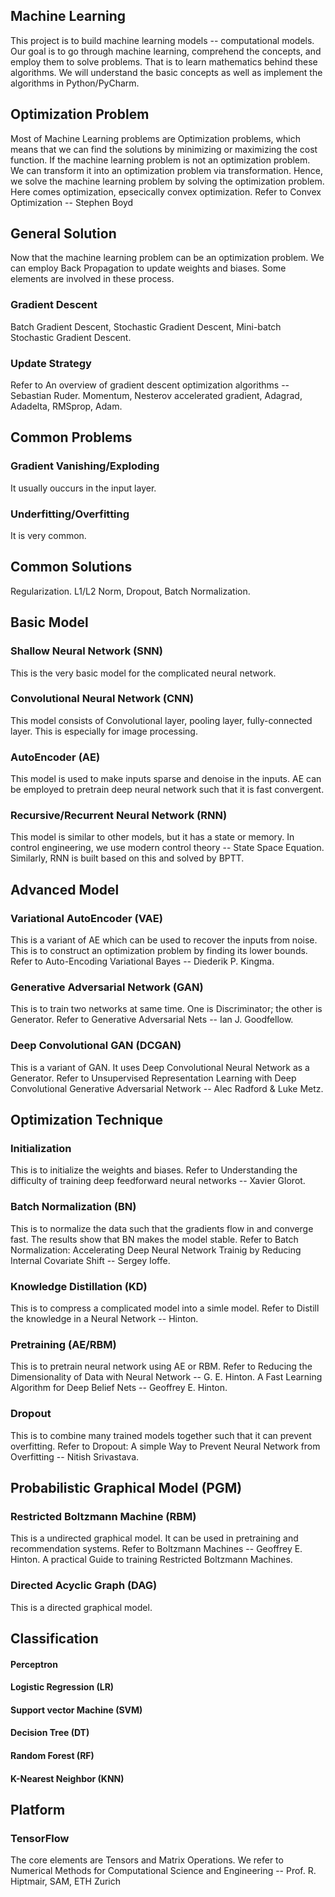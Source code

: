 ##  Machine Learning
This project is to build machine learning models -- computational models. Our goal is to go through machine learning, comprehend the concepts, and employ them to solve problems. That is to learn mathematics behind these algorithms. We will understand the basic concepts as well as implement the algorithms in Python/PyCharm.  

## Optimization Problem
Most of Machine Learning problems are Optimization problems, which means that we can find the solutions by minimizing or maximizing the cost function. If the machine learning problem is not an optimization problem. We can transform it into an optimization problem via transformation. Hence, we solve the machine learning problem by solving the optimization problem. Here comes optimization, epsecically convex optimization. Refer to Convex Optimization -- Stephen Boyd

## General Solution
Now that the machine learning problem can be an optimization problem. We can employ Back Propagation to update weights and biases. Some elements are involved in these process.

### Gradient Descent
Batch Gradient Descent,
Stochastic Gradient Descent,
Mini-batch Stochastic Gradient Descent.

### Update Strategy
Refer to An overview of gradient descent optimization algorithms -- Sebastian Ruder. 
Momentum,
Nesterov accelerated gradient,
Adagrad,
Adadelta,
RMSprop,
Adam.
  
## Common Problems
### Gradient Vanishing/Exploding
It usually ouccurs in the input layer. 
### Underfitting/Overfitting
It is very common.

## Common Solutions
Regularization. L1/L2 Norm, Dropout, Batch Normalization. 

## Basic Model
### Shallow Neural Network (SNN)
This is the very basic model for the complicated neural network.

### Convolutional Neural Network (CNN)
This model consists of Convolutional layer, pooling layer, fully-connected layer. This is especially for image processing.

### AutoEncoder (AE)
This model is used to make inputs sparse and denoise in the inputs. AE can be employed to pretrain deep neural network such that it is fast convergent.

### Recursive/Recurrent Neural Network (RNN)
This model is similar to other models, but it has a state or memory. In control engineering, we use modern control theory -- State Space Equation. Similarly, RNN is built based on this and solved by BPTT.

## Advanced Model
### Variational AutoEncoder (VAE)
This is a variant of AE which can be used to recover the inputs from noise. This is to construct an optimization problem by finding its lower bounds. Refer to Auto-Encoding Variational Bayes -- Diederik P. Kingma. 

### Generative Adversarial Network (GAN)
This is to train two networks at same time. One is Discriminator; the other is Generator. Refer to Generative Adversarial Nets -- Ian J. Goodfellow.

### Deep Convolutional GAN (DCGAN)
This is a variant of GAN. It uses Deep Convolutional Neural Network as a Generator. Refer to Unsupervised Representation Learning with Deep Convolutional Generative Adversarial Network -- Alec Radford & Luke Metz.

## Optimization Technique
### Initialization
This is to initialize the weights and biases. Refer to Understanding the difficulty of training deep feedforward neural networks -- Xavier Glorot.

### Batch Normalization (BN)
This is to normalize the data such that the gradients flow in and converge fast. The results show that BN makes the model stable. Refer to Batch Normalization: Accelerating Deep Neural Network Trainig by Reducing Internal Covariate Shift -- Sergey Ioffe.

### Knowledge Distillation (KD)
This is to compress a complicated model into a simle model. Refer to Distill the knowledge in a Neural Network -- Hinton.

### Pretraining (AE/RBM)
This is to pretrain neural network using AE or RBM. Refer to Reducing the Dimensionality of Data with Neural Network -- G. E. Hinton. A Fast Learning Algorithm for Deep Belief Nets -- Geoffrey E. Hinton.

### Dropout
This is to combine many trained models together such that it can prevent overfitting.  Refer to Dropout: A simple Way to Prevent Neural Network from Overfitting -- Nitish Srivastava.

## Probabilistic Graphical Model (PGM)
### Restricted Boltzmann Machine (RBM)
This is a undirected graphical model. It can be used in pretraining and recommendation systems. Refer to Boltzmann Machines -- Geoffrey E. Hinton. A practical Guide to training Restricted Boltzmann Machines.

### Directed Acyclic Graph (DAG)
This is a directed graphical model.

## Classification
#### Perceptron
#### Logistic Regression (LR)
#### Support vector Machine (SVM)
#### Decision Tree (DT)
#### Random Forest (RF)
#### K-Nearest Neighbor (KNN)

## Platform
### TensorFlow
The core elements are Tensors and Matrix Operations.
We refer to Numerical Methods for Computational Science and Engineering -- Prof. R. Hiptmair, SAM, ETH Zurich
